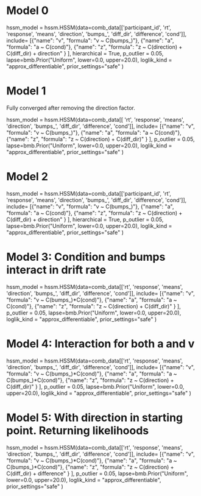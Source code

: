 # Model 0
hssm_model = hssm.HSSM(data=comb_data[['participant_id', 'rt', 'response', 'means', 'direction', 'bumps_', 'diff_dir', 'difference', 'cond']], 
            include=
            [{"name": "v",
              "formula": "v ~  C(bumps_)"},
              {"name": "a",
              "formula": "a ~ C(cond)"},
              {"name": "z",
              "formula": "z ~ C(direction) + C(diff_dir) +  direction"
              }
              ],
              hierarchical = True,
              p_outlier = 0.05,
              lapse=bmb.Prior("Uniform", lower=0.0, upper=20.0),
              loglik_kind = "approx_differentiable",
              prior_settings="safe"
              )


# Model 1
<!-- ## Need to rerun this one, accidentally overwrote. -->
Fully converged after removing the direction factor.

hssm_model = hssm.HSSM(data=comb_data[[ 'rt', 'response', 'means', 'direction', 'bumps_', 'diff_dir', 'difference', 'cond']], 
            include=
            [{"name": "v",
              "formula": "v ~  C(bumps_)"},
              {"name": "a",
              "formula": "a ~ C(cond)"},
              {"name": "z",
              "formula": "z ~ C(direction) + C(diff_dir)"
              }
              ],
              p_outlier = 0.05,
              lapse=bmb.Prior("Uniform", lower=0.0, upper=20.0),
              loglik_kind = "approx_differentiable",
              prior_settings="safe"
              )
              


# Model 2
hssm_model = hssm.HSSM(data=comb_data[['participant_id', 'rt', 'response', 'means', 'direction', 'bumps_', 'diff_dir', 'difference', 'cond']], 
            include=
            [{"name": "v",
              "formula": "v ~  C(bumps_)"},
              {"name": "a",
              "formula": "a ~ C(cond)"},
              {"name": "z",
              "formula": "z ~ C(direction) + C(diff_dir) +  direction"
              }
              ],
              hierarchical = True,
              p_outlier = 0.05,
              lapse=bmb.Prior("Uniform", lower=0.0, upper=20.0),
              loglik_kind = "approx_differentiable",
              prior_settings="safe"
              )


# Model 3: Condition and bumps interact in drift rate
hssm_model = hssm.HSSM(data=comb_data[['rt', 'response', 'means', 'direction', 'bumps_', 'diff_dir', 'difference', 'cond']], 
            include=
            [{"name": "v",
              "formula": "v ~  C(bumps_)*C(cond)"},
              {"name": "a",
              "formula": "a ~ C(cond)"},
              {"name": "z",
              "formula": "z ~ C(direction) + C(diff_dir)"
              }
              ],
              p_outlier = 0.05,
              lapse=bmb.Prior("Uniform", lower=0.0, upper=20.0),
              loglik_kind = "approx_differentiable",
              prior_settings="safe"
              )

# Model 4: Interaction for both a and v

hssm_model = hssm.HSSM(data=comb_data[['rt', 'response', 'means', 'direction', 'bumps_', 'diff_dir', 'difference', 'cond']], 
            include=
            [{"name": "v",
              "formula": "v ~  C(bumps_)*C(cond)"},
              {"name": "a",
              "formula": "a ~ C(bumps_)*C(cond)"},
              {"name": "z",
              "formula": "z ~ C(direction) + C(diff_dir)"
              }
              ],
              p_outlier = 0.05,
              lapse=bmb.Prior("Uniform", lower=0.0, upper=20.0),
              loglik_kind = "approx_differentiable",
              prior_settings="safe"
              )

# Model 5: With direction in starting point. Returning likelihoods
hssm_model = hssm.HSSM(data=comb_data[['rt', 'response', 'means', 'direction', 'bumps_', 'diff_dir', 'difference', 'cond']], 
            include=
            [{"name": "v",
              "formula": "v ~  C(bumps_)*C(cond)"},
              {"name": "a",
              "formula": "a ~ C(bumps_)*C(cond)"},
              {"name": "z",
              "formula": "z ~ C(direction) + C(diff_dir) +  difference"
              }
              ],
              p_outlier = 0.05,
              lapse=bmb.Prior("Uniform", lower=0.0, upper=20.0),
              loglik_kind = "approx_differentiable",
              prior_settings="safe"
              )
